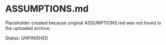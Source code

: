 # ASSUMPTIONS.md

Placeholder created because original ASSUMPTIONS.md was not found in the uploaded archive.

Status: UNFINISHED
